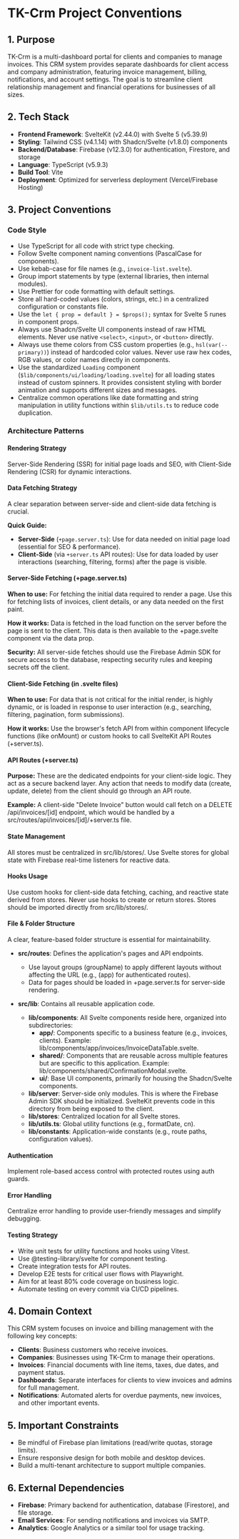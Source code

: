 # TK-Crm Project Conventions

## 1. Purpose

TK-Crm is a multi-dashboard portal for clients and companies to manage invoices. This CRM system provides separate dashboards for client access and company administration, featuring invoice management, billing, notifications, and account settings. The goal is to streamline client relationship management and financial operations for businesses of all sizes.

## 2. Tech Stack

- **Frontend Framework**: SvelteKit (v2.44.0) with Svelte 5 (v5.39.9)
- **Styling**: Tailwind CSS (v4.1.14) with Shadcn/Svelte (v1.8.0) components
- **Backend/Database**: Firebase (v12.3.0) for authentication, Firestore, and storage
- **Language**: TypeScript (v5.9.3)
- **Build Tool**: Vite
- **Deployment**: Optimized for serverless deployment (Vercel/Firebase Hosting)

## 3. Project Conventions

### Code Style

- Use TypeScript for all code with strict type checking.
- Follow Svelte component naming conventions (PascalCase for components).
- Use kebab-case for file names (e.g., `invoice-list.svelte`).
- Group import statements by type (external libraries, then internal modules).
- Use Prettier for code formatting with default settings.
- Store all hard-coded values (colors, strings, etc.) in a centralized configuration or constants file.
- Use the `let { prop = default } = $props();` syntax for Svelte 5 runes in component props.
- Always use Shadcn/Svelte UI components instead of raw HTML elements. Never use native `<select>`, `<input>`, or `<button>` directly.
- Always use theme colors from CSS custom properties (e.g., `hsl(var(--primary))`) instead of hardcoded color values. Never use raw hex codes, RGB values, or color names directly in components.
- Use the standardized `Loading` component (`$lib/components/ui/loading/loading.svelte`) for all loading states instead of custom spinners. It provides consistent styling with border animation and supports different sizes and messages.
- Centralize common operations like date formatting and string manipulation in utility functions within `$lib/utils.ts` to reduce code duplication.

### Architecture Patterns

#### Rendering Strategy

Server-Side Rendering (SSR) for initial page loads and SEO, with Client-Side Rendering (CSR) for dynamic interactions.

#### Data Fetching Strategy

A clear separation between server-side and client-side data fetching is crucial.

**Quick Guide:**

- **Server-Side** (`+page.server.ts`): Use for data needed on initial page load (essential for SEO & performance).
- **Client-Side** (via `+server.ts` API routes): Use for data loaded by user interactions (searching, filtering, forms) after the page is visible.

#### Server-Side Fetching (+page.server.ts)

**When to use:** For fetching the initial data required to render a page. Use this for fetching lists of invoices, client details, or any data needed on the first paint.

**How it works:** Data is fetched in the load function on the server before the page is sent to the client. This data is then available to the +page.svelte component via the data prop.

**Security:** All server-side fetches should use the Firebase Admin SDK for secure access to the database, respecting security rules and keeping secrets off the client.

#### Client-Side Fetching (in .svelte files)

**When to use:** For data that is not critical for the initial render, is highly dynamic, or is loaded in response to user interaction (e.g., searching, filtering, pagination, form submissions).

**How it works:** Use the browser's fetch API from within component lifecycle functions (like onMount) or custom hooks to call SvelteKit API Routes (+server.ts).

#### API Routes (+server.ts)

**Purpose:** These are the dedicated endpoints for your client-side logic. They act as a secure backend layer. Any action that needs to modify data (create, update, delete) from the client should go through an API route.

**Example:** A client-side "Delete Invoice" button would call fetch on a DELETE /api/invoices/[id] endpoint, which would be handled by a src/routes/api/invoices/[id]/+server.ts file.

#### State Management

All stores must be centralized in src/lib/stores/. Use Svelte stores for global state with Firebase real-time listeners for reactive data.

#### Hooks Usage

Use custom hooks for client-side data fetching, caching, and reactive state derived from stores.
Never use hooks to create or return stores. Stores should be imported directly from src/lib/stores/.

#### File & Folder Structure

A clear, feature-based folder structure is essential for maintainability.

- **src/routes**: Defines the application's pages and API endpoints.
  - Use layout groups (groupName) to apply different layouts without affecting the URL (e.g., (app) for authenticated routes).
  - Data for pages should be loaded in +page.server.ts for server-side rendering.

- **src/lib**: Contains all reusable application code.
  - **lib/components**: All Svelte components reside here, organized into subdirectories:
    - **app/**: Components specific to a business feature (e.g., invoices, clients). Example: lib/components/app/invoices/InvoiceDataTable.svelte.
    - **shared/**: Components that are reusable across multiple features but are specific to this application. Example: lib/components/shared/ConfirmationModal.svelte.
    - **ui/**: Base UI components, primarily for housing the Shadcn/Svelte components.
  - **lib/server**: Server-side only modules. This is where the Firebase Admin SDK should be initialized. SvelteKit prevents code in this directory from being exposed to the client.
  - **lib/stores**: Centralized location for all Svelte stores.
  - **lib/utils.ts**: Global utility functions (e.g., formatDate, cn).
  - **lib/constants**: Application-wide constants (e.g., route paths, configuration values).

#### Authentication

Implement role-based access control with protected routes using auth guards.

#### Error Handling

Centralize error handling to provide user-friendly messages and simplify debugging.

#### Testing Strategy

- Write unit tests for utility functions and hooks using Vitest.
- Use @testing-library/svelte for component testing.
- Create integration tests for API routes.
- Develop E2E tests for critical user flows with Playwright.
- Aim for at least 80% code coverage on business logic.
- Automate testing on every commit via CI/CD pipelines.

## 4. Domain Context

This CRM system focuses on invoice and billing management with the following key concepts:

- **Clients**: Business customers who receive invoices.
- **Companies**: Businesses using TK-Crm to manage their operations.
- **Invoices**: Financial documents with line items, taxes, due dates, and payment status.
- **Dashboards**: Separate interfaces for clients to view invoices and admins for full management.
- **Notifications**: Automated alerts for overdue payments, new invoices, and other important events.

## 5. Important Constraints

- Be mindful of Firebase plan limitations (read/write quotas, storage limits).
- Ensure responsive design for both mobile and desktop devices.
- Build a multi-tenant architecture to support multiple companies.

## 6. External Dependencies

- **Firebase**: Primary backend for authentication, database (Firestore), and file storage.
- **Email Services**: For sending notifications and invoices via SMTP.
- **Analytics**: Google Analytics or a similar tool for usage tracking.
